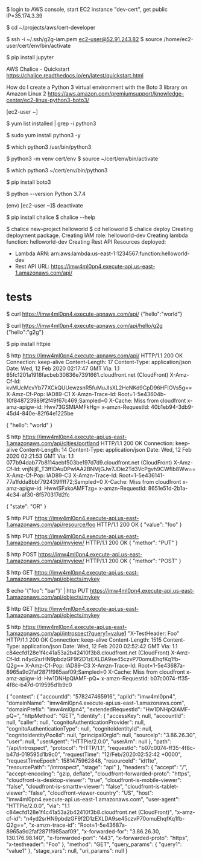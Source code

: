 $ login to AWS console, start EC2 instance "dev-cert", get public IP=35.174.3.39

$ cd ~/projects/aws/cert-developer

$ ssh -i ~/.ssh/g2g-iam.pem ec2-user@52.91.243.82
$ source /home/ec2-user/cert/env/bin/activate

$ pip install jupyter







AWS Chalice - Quickstart
https://chalice.readthedocs.io/en/latest/quickstart.html

How do I create a Python 3 virtual environment with the Boto 3 library on Amazon Linux 2
https://aws.amazon.com/premiumsupport/knowledge-center/ec2-linux-python3-boto3/

[ec2-user ~]

$ yum list installed | grep -i python3

$ sudo yum install python3 -y

$ which python3
/usr/bin/python3

$ python3 -m venv cert/env
$ source ~/cert/env/bin/activate

$ which python3
~/cert/env/bin/python3

$ pip install boto3

$ python --version
Python 3.7.4


(env) [ec2-user ~]$ deactivate

$ pip install chalice
$ chalice --help

$ chalice new-project helloworld
$ cd helloworld
$ chalice deploy
Creating deployment package.
Creating IAM role: helloworld-dev
Creating lambda function: helloworld-dev
Creating Rest API
Resources deployed:
  - Lambda ARN: arn:aws:lambda:us-east-1:1234567:function:helloworld-dev
  - Rest API URL: https://imw4ml0pn4.execute-api.us-east-1.amazonaws.com/api/

# tests
$ curl https://imw4ml0pn4.execute-apnaws.com/api/
{"hello":"world"}

$ curl https://imw4ml0pn4.execute-apnaws.com/api/hello/g2g 
{"hello":"g2g"}

$ pip install httpie

$ http https://imw4ml0pn4.execute-apnaws.com/api/
HTTP/1.1 200 OK
Connection: keep-alive
Content-Length: 17
Content-Type: application/json
Date: Wed, 12 Feb 2020 02:17:47 GMT
Via: 1.1 85fc1201a1918facbeb30836e7391661.cloudfront.net (CloudFront)
X-Amz-Cf-Id: kvMUcMcvYb77XCkQUUewzsnR5fuMuJIsXL2HeNKd9CpD96HFIOVs5g==
X-Amz-Cf-Pop: IAD89-C1
X-Amzn-Trace-Id: Root=1-5e43604b-10f848723989f2f49f67c469;Sampled=0
X-Cache: Miss from cloudfront
x-amz-apigw-id: Hwv73GSMIAMFkHg=
x-amzn-RequestId: 40b1eb94-3db9-45d4-840e-82f64e1225be

{
    "hello": "world"
}


$ http https://imw4ml0pn4.execute-api.us-east-1.amazonaws.com/api/cities/portland
HTTP/1.1 200 OK
Connection: keep-alive
Content-Length: 14
Content-Type: application/json
Date: Wed, 12 Feb 2020 02:21:53 GMT
Via: 1.1 077b94dab77b8114aebf503be197d7d9.cloudfront.net (CloudFront)
X-Amz-Cf-Id: vnjNljE_T3ffIDAuDPwlAA2BNMjGJw7JDie2Td3VcPgvh9CWfIb8Ww==
X-Amz-Cf-Pop: IAD89-C3
X-Amzn-Trace-Id: Root=1-5e436141-77a1fdda8bbf792439ffff72;Sampled=0
X-Cache: Miss from cloudfront
x-amz-apigw-id: HwwiSFxkoAMFTzg=
x-amzn-RequestId: 8651e51d-2b1a-4c34-af30-8f570317d2fc

{
    "state": "OR"
}


$ http PUT https://imw4ml0pn4.execute-api.us-east-1.amazonaws.com/api/resource/foo
HTTP/1.1 200 OK
{
    "value": "foo"
}

$ http PUT https://imw4ml0pn4.execute-api.us-east-1.amazonaws.com/api/myview/
HTTP/1.1 200 OK
{
    "methor": "PUT"
}

$ http POST https://imw4ml0pn4.execute-api.us-east-1.amazonaws.com/api/myview/
HTTP/1.1 200 OK
{
    "methor": "POST"
}

$ http GET https://imw4ml0pn4.execute-api.us-east-1.amazonaws.com/api/objects/mykey

$ echo '{"foo": "bar"}' | http PUT https://imw4ml0pn4.execute-api.us-east-1.amazonaws.com/api/objects/mykey

$ http GET https://imw4ml0pn4.execute-api.us-east-1.amazonaws.com/api/objects/mykey


$ http https://imw4ml0pn4.execute-api.us-east-1.amazonaws.com/api/introspect?query1=value1 "X-TestHeader: Foo"
HTTP/1.1 200 OK
Connection: keep-alive
Content-Length: 1515
Content-Type: application/json
Date: Wed, 12 Feb 2020 02:52:42 GMT
Via: 1.1 c84ecfd128e1f4c41a53a2b42410f3b8.cloudfront.net (CloudFront)
X-Amz-Cf-Id: n4yd2srHN9pbdzGF9f2D1zEXLDA9se45czvP70omuEhqfKq1fb-Q2g==
X-Amz-Cf-Pop: IAD89-C3
X-Amzn-Trace-Id: Root=1-5e43687a-8965a9d2faf2871f985aaf09;Sampled=0
X-Cache: Miss from cloudfront
x-amz-apigw-id: Hw1DNHpQIAMF-pQ=
x-amzn-RequestId: b07c0074-ff35-4f8c-b47d-019595d1b9c0

{
    "context": {
        "accountId": "578247465916",
        "apiId": "imw4ml0pn4",
        "domainName": "imw4ml0pn4.execute-api.us-east-1.amazonaws.com",
        "domainPrefix": "imw4ml0pn4",
        "extendedRequestId": "Hw1DNHpQIAMF-pQ=",
        "httpMethod": "GET",
        "identity": {
            "accessKey": null,
            "accountId": null,
            "caller": null,
            "cognitoAuthenticationProvider": null,
            "cognitoAuthenticationType": null,
            "cognitoIdentityId": null,
            "cognitoIdentityPoolId": null,
            "principalOrgId": null,
            "sourceIp": "3.86.26.30",
            "user": null,
            "userAgent": "HTTPie/2.0.0",
            "userArn": null
        },
        "path": "/api/introspect",
        "protocol": "HTTP/1.1",
        "requestId": "b07c0074-ff35-4f8c-b47d-019595d1b9c0",
        "requestTime": "12/Feb/2020:02:52:42 +0000",
        "requestTimeEpoch": 1581475962848,
        "resourceId": "idt1te",
        "resourcePath": "/introspect",
        "stage": "api"
    },
    "headers": {
        "accept": "*/*",
        "accept-encoding": "gzip, deflate",
        "cloudfront-forwarded-proto": "https",
        "cloudfront-is-desktop-viewer": "true",
        "cloudfront-is-mobile-viewer": "false",
        "cloudfront-is-smarttv-viewer": "false",
        "cloudfront-is-tablet-viewer": "false",
        "cloudfront-viewer-country": "US",
        "host": "imw4ml0pn4.execute-api.us-east-1.amazonaws.com",
        "user-agent": "HTTPie/2.0.0",
        "via": "1.1 c84ecfd128e1f4c41a53a2b42410f3b8.cloudfront.net (CloudFront)",
        "x-amz-cf-id": "n4yd2srHN9pbdzGF9f2D1zEXLDA9se45czvP70omuEhqfKq1fb-Q2g==",
        "x-amzn-trace-id": "Root=1-5e43687a-8965a9d2faf2871f985aaf09",
        "x-forwarded-for": "3.86.26.30, 130.176.98.140",
        "x-forwarded-port": "443",
        "x-forwarded-proto": "https",
        "x-testheader": "Foo"
    },
    "method": "GET",
    "query_params": {
        "query1": "value1"
    },
    "stage_vars": null,
    "uri_params": null
}



